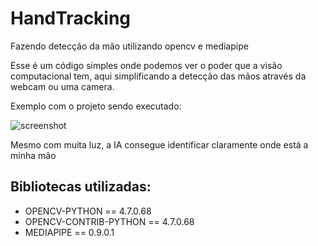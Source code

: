 # HandTracking
Fazendo detecção da mão utilizando opencv e mediapipe

Esse é um código simples onde podemos ver o poder que a visão computacional tem, aqui simplificando a detecção das mãos através da webcam ou uma camera. 

Exemplo com o projeto sendo executado:

![screenshot](https://user-images.githubusercontent.com/122923404/214374040-cb1f10d3-562a-4a58-9c35-9283c41654fd.png)

Mesmo com muita luz, a IA consegue identificar claramente onde está a minha mão

## Bibliotecas utilizadas:
* OPENCV-PYTHON == 4.7.0.68
* OPENCV-CONTRIB-PYTHON == 4.7.0.68
* MEDIAPIPE == 0.9.0.1
